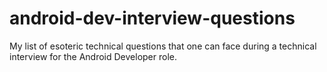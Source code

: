 # android-dev-interview-questions
My list of esoteric technical questions that one can face during a technical interview for the Android Developer role.
